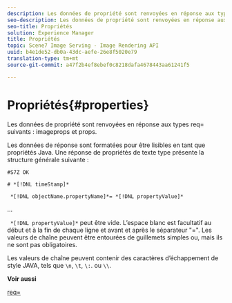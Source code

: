 ```yaml
---
description: Les données de propriété sont renvoyées en réponse aux types req= suivants imageprops et props.
seo-description: Les données de propriété sont renvoyées en réponse aux types req= suivants imageprops et props.
seo-title: Propriétés
solution: Experience Manager
title: Propriétés
topic: Scene7 Image Serving - Image Rendering API
uuid: b4e1de52-db0a-43dc-aefe-26e8f5020e79
translation-type: tm+mt
source-git-commit: a47f2b4ef8ebef0c8218dafa4678443aa61241f5

---
```



# Propriétés{#properties}

Les données de propriété sont renvoyées en réponse aux types req= suivants : imageprops et props.

Les données de réponse sont formatées pour être lisibles en tant que propriétés Java. Une réponse de propriétés de texte type présente la structure générale suivante :

`#S7Z OK`

`# *[!DNL timeStamp]*`

` *[!DNL objectName.propertyName]*= *[!DNL propertyValue]*`

...

` *[!DNL propertyValue]*` peut être vide. L’espace blanc est facultatif au début et à la fin de chaque ligne et avant et après le séparateur &quot;=&quot;. Les valeurs de chaîne peuvent être entourées de guillemets simples ou, mais ils ne sont pas obligatoires.

Les valeurs de chaîne peuvent contenir des caractères d’échappement de style JAVA, tels que `\n`, `\t`, `\:`. ou `\\`.

**Voir aussi**

[req=](../../../../../ir-api/http-protocol/image-rendering-api-ref/c-ir-http-protocol-ref/c-ir-http-protocol-command-reference/r-ir-req.md#reference-792b1a663fb64261bd2de2a209b847fb)
